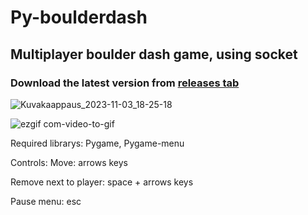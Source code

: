 # Py-boulderdash

## Multiplayer boulder dash game, using socket

### Download the latest version from [releases tab](https://github.com/andrew-karppinen/py-boulderdash/releases/latest)

![Kuvakaappaus_2023-11-03_18-25-18](https://github.com/andrew-karppinen/py-boulderdash/assets/99529988/9a1b0dd5-be96-4cd6-a74c-56892390603e)

![ezgif com-video-to-gif](https://github.com/andrew-karppinen/py-boulderdash/assets/99529988/3a42cf29-0c55-40b5-990d-40fb8e9b9496)



Required librarys:
Pygame, 
Pygame-menu 

Controls:
Move: arrows keys

Remove next to player:
space + arrows keys

Pause menu:
esc 

